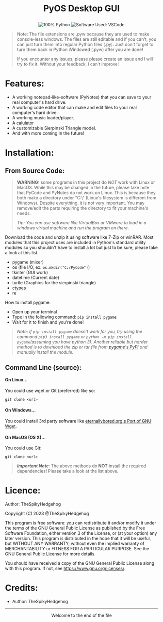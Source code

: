 # <p style="text-align: center;"> PyOS Desktop GUI </p>
<p align="center"> 
          <img 
               src="https://img.shields.io/badge/Python-FFD43B?style=for-the-badge&logo=python&logoColor=blue&color=4f4f4f" 
               Title="100% Python"  
          />
          <img 
               src="https://img.shields.io/badge/VSCode-0078D4?style=for-the-badge&logo=visual%20studio%20code&logoColor=ffffff&color=blue" 
               Title="Software Used: VSCode" 
          />
     </p>


>Note: The file extensions are .pyw because they are used to make console-less windows.  The files are still editable and if you can't, you can just turn them into regular Python files (.py).  Just don't forget to turn them back in Python Windowed (.pyw) after you are done!
>
>If you encounter any issues, please please create an issue and I will try to fix it.  Without your feedback, I can't improve!
# Features:
- A working notepad-like-software (PyNotes) that you can save to your real computer's hard drive.
- A working code editor that can make and edit files to your real computer's hard drive.
- A working music loader/player.
- A calulator
- A customizable Sierpinski Triangle model.
- And with more coming in the future!
# Installation:
## From Source Code:

> **WARNING:** some programs in this project do *NOT* work with Linux or MacOS.  While this may be changed in the future, please take note that PyCode and PyNotes do not work on Linux. This is because they both make a directory under "C:\\" (Linux's filesystem is different from Windows).  Despite everything, it is not very important. You may remove/edit the parts requiring the directory to fit your machine's needs.
>
> *Tip: You can use software like VirtualBox or VMware to load in a windows virtual machine and run the program on there.*


Download the code and unzip it using software like 7-Zip or winRAR.
Most modules that this project uses are included in Python's standard utility modules so you shouldn't have to install a lot but just to be sure, please take a look at this list.

- pygame (mixer) 
- os (file I/O; ex. `os.mkdir("C:/PyCode")`)
- tkinter (GUI work)
- datetime (Current date)
- turtle (Graphics for the sierpinski triangle)
- ctypes
- re

How to install pygame: 
- Open up your terminal
- Type in the following command: `pip install pygame`
- Wait for it to finish and you're done!
> *Note: if `pip install pygame` doesn't work for you, try using the command `pip3 install pygame` or `python -m pip install pygame`(assuming you have python 3).  Another reliable but harder method is to download the zip or tar file from [pygame's PyPi](https://pypi.org/project/pygame/) and manually install the module.*

## Command Line (source):
#### On Linux...
You could use wget or Git (preferred) like so:

`git clone <url>`

#### On Windows...
You could install 3rd party software like [eternallybored.org's Port of GNU Wget](https://eternallybored.org/misc/wget/).

#### On MacOS (OS X)...
You could use Git: 

`git clone <url>`

> ***Important Note***: The above methods do **NOT** install the required dependencies! Please take a look at the list above.
# Licence:

Author: TheSpikyHedgehog

Copyright (C) 2023  @TheSpikyHedgehog

This program is free software: you can redistribute it and/or modify
it under the terms of the GNU General Public License as published by
the Free Software Foundation, either version 3 of the License, or (at your option) any later version. This program is distributed in the hope that it will be useful, but WITHOUT ANY WARRANTY; without even the implied warranty of MERCHANTABILITY or FITNESS FOR A PARTICULAR PURPOSE.  See the GNU General Public License for more details.

You should have received a copy of the GNU General Public License
along with this program.  If not, see <https://www.gnu.org/licenses/>.


# Credits:
- Author: TheSpikyHedgehog

---
<p style="text-align: center;"> Welcome to the end of the file</p>

